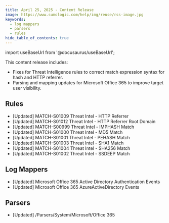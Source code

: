 ```yaml
---
title: April 25, 2025 - Content Release
image: https://www.sumologic.com/help/img/reuse/rss-image.jpg
keywords:
  - log mappers
  - parsers
  - rules
hide_table_of_contents: true    
---
```


import useBaseUrl from '@docusaurus/useBaseUrl';

This content release includes:
- Fixes for Threat Intelligence rules to correct match expression syntax for hash and HTTP referrer.
- Parsing and mapping updates for Microsoft Office 365 to improve target user visibility.

## Rules
- [Updated] MATCH-S01009 Threat Intel - HTTP Referrer
- [Updated] MATCH-S01012 Threat Intel - HTTP Referrer Root Domain
- [Updated] MATCH-S00999 Threat Intel - IMPHASH Match
- [Updated] MATCH-S01000 Threat Intel - MD5 Match
- [Updated] MATCH-S01001 Threat Intel - PEHASH Match
- [Updated] MATCH-S01003 Threat Intel - SHA1 Match
- [Updated] MATCH-S01004 Threat Intel - SHA256 Match
- [Updated] MATCH-S01002 Threat Intel - SSDEEP Match

## Log Mappers
- [Updated] Microsoft Office 365 Active Directory Authentication Events
- [Updated] Microsoft Office 365 AzureActiveDirectory Events

## Parsers
- [Updated] /Parsers/System/Microsoft/Office 365